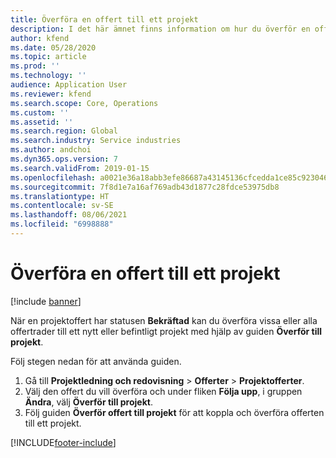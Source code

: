 ```yaml
---
title: Överföra en offert till ett projekt
description: I det här ämnet finns information om hur du överför en offert till ett nytt eller befintligt projekt.
author: kfend
ms.date: 05/28/2020
ms.topic: article
ms.prod: ''
ms.technology: ''
audience: Application User
ms.reviewer: kfend
ms.search.scope: Core, Operations
ms.custom: ''
ms.assetid: ''
ms.search.region: Global
ms.search.industry: Service industries
ms.author: andchoi
ms.dyn365.ops.version: 7
ms.search.validFrom: 2019-01-15
ms.openlocfilehash: a0021e36a18abb3efe86687a43145136cfcedda1ce85c92304608bf2e7270598
ms.sourcegitcommit: 7f8d1e7a16af769adb43d1877c28fdce53975db8
ms.translationtype: HT
ms.contentlocale: sv-SE
ms.lasthandoff: 08/06/2021
ms.locfileid: "6998888"
---
```

# <a name="transfer-a-quotation-to-a-project"></a>Överföra en offert till ett projekt

[!include [banner](../includes/banner.md)]

När en projektoffert har statusen **Bekräftad** kan du överföra vissa eller alla offertrader till ett nytt eller befintligt projekt med hjälp av guiden **Överför till projekt**. 

Följ stegen nedan för att använda guiden.

1. Gå till **Projektledning och redovisning** > **Offerter** > **Projektofferter**.
2. Välj den offert du vill överföra och under fliken **Följa upp**, i gruppen **Ändra**, välj **Överför till projekt**.
3. Följ guiden **Överför offert till projekt** för att koppla och överföra offerten till ett projekt.


[!INCLUDE[footer-include](../includes/footer-banner.md)]